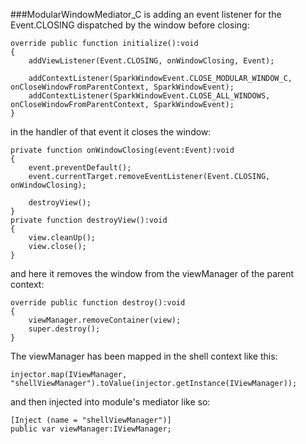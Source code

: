 ###ModularWindowMediator_C
is adding an event listener for the Event.CLOSING dispatched by the window before closing:

    override public function initialize():void
    {
    	addViewListener(Event.CLOSING, onWindowClosing, Event);
     		
    	addContextListener(SparkWindowEvent.CLOSE_MODULAR_WINDOW_C, onCloseWindowFromParentContext, SparkWindowEvent);
    	addContextListener(SparkWindowEvent.CLOSE_ALL_WINDOWS, onCloseWindowFromParentContext, SparkWindowEvent);
    }

in the handler of that event it closes the window:

    private function onWindowClosing(event:Event):void
    {
    	event.preventDefault();
    	event.currentTarget.removeEventListener(Event.CLOSING, onWindowClosing);
    
    	destroyView();
    }
    private function destroyView():void
    {
    	view.cleanUp();
    	view.close();
    }

and here it removes the window from the viewManager of the parent context:

    override public function destroy():void
    {
    	viewManager.removeContainer(view);
    	super.destroy();
    }


The viewManager has been mapped in the shell context like this:

    injector.map(IViewManager, "shellViewManager").toValue(injector.getInstance(IViewManager));
    
and then injected into module's mediator like so:
    
    [Inject (name = "shellViewManager")]
    public var viewManager:IViewManager;
